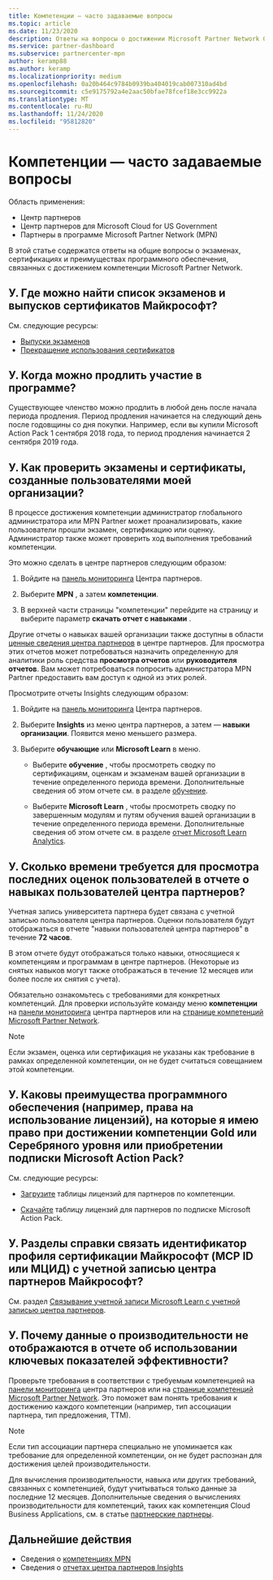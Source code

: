 ```yaml
---
title: Компетенции — часто задаваемые вопросы
ms.topic: article
ms.date: 11/23/2020
description: Ответы на вопросы о достижении Microsoft Partner Network Gold и серебряных компетенций, сроках действия льготы, продлении и активации лицензий для Azure, облака, Visual Studio и технических и вспомогательных услуг
ms.service: partner-dashboard
ms.subservice: partnercenter-mpn
author: keramp88
ms.author: keramp
ms.localizationpriority: medium
ms.openlocfilehash: 0a20b464c9784b0939ba404019cab007310ad4bd
ms.sourcegitcommit: c5e9175792a4e2aac50bfae78fcef18e3cc9922a
ms.translationtype: MT
ms.contentlocale: ru-RU
ms.lasthandoff: 11/24/2020
ms.locfileid: "95812820"
---
```

# <a name="competencies---frequently-asked-questions"></a>Компетенции — часто задаваемые вопросы

Область применения:

- Центр партнеров
- Центр партнеров для Microsoft Cloud for US Government
- Партнеры в программе Microsoft Partner Network (MPN)

В этой статье содержатся ответы на общие вопросы о экзаменах, сертификациях и преимуществах программного обеспечения, связанных с достижением компетенции Microsoft Partner Network.

## <a name="q-where-can-i-find-the-list-of-exams-and-microsoft-certifications-being-retired"></a>У. Где можно найти список экзаменов и выпусков сертификатов Майкрософт?

См. следующие ресурсы:

- [Выпуски экзаменов](/learn/certifications/retired-certification-exams)
- [Прекращение использования сертификатов](/learn/certifications/retired-certifications)

## <a name="q-when-can-i-renew-my-membership"></a>У. Когда можно продлить участие в программе?

Существующее членство можно продлить в любой день после начала периода продления. Период продления начинается на следующий день после годовщины со дня покупки. Например, если вы купили Microsoft Action Pack 1 сентября 2018 года, то период продления начинается 2 сентября 2019 года.

## <a name="q-how-can-i-verify-the-exams-and-certifications-taken-by-my-organizations-users"></a>У. Как проверить экзамены и сертификаты, созданные пользователями моей организации?

В процессе достижения компетенции администратор глобального администратора или MPN Partner может проанализировать, какие пользователи прошли экзамен, сертификацию или оценку. Администратор также может проверить ход выполнения требований компетенции.

Это можно сделать в центре партнеров следующим образом:

1. Войдите на [панель мониторинга](https://partner.microsoft.com/dashboard) Центра партнеров.

1. Выберите **MPN** , а затем **компетенции**.

1. В верхней части страницы "компетенции" перейдите на страницу и выберите параметр **скачать отчет с навыками** .

Другие отчеты о навыках вашей организации также доступны в области [ценные сведения центра партнеров](partner-center-insights.md) в центре партнеров. Для просмотра этих отчетов может потребоваться назначить определенную для аналитики роль средства **просмотра отчетов** или **руководителя отчетов**. Вам может потребоваться попросить администратора MPN Partner предоставить вам доступ к одной из этих ролей.

Просмотрите отчеты Insights следующим образом:

1. Войдите на [панель мониторинга](https://partner.microsoft.com/dashboard) Центра партнеров.

1. Выберите **Insights** из меню центра партнеров, а затем — **навыки организации**. Появится меню меньшего размера.

1. Выберите **обучающие** или **Microsoft Learn** в меню.

   - Выберите **обучение** , чтобы просмотреть сводку по сертификациям, оценкам и экзаменам вашей организации в течение определенного периода времени. Дополнительные сведения об этом отчете см. в разделе [обучение](pci-training-dashboard.md).

   - Выберите **Microsoft Learn** , чтобы просмотреть сводку по завершенным модулям и путям обучения вашей организации в течение определенного периода времени. Дополнительные сведения об этом отчете см. в разделе [отчет Microsoft Learn Analytics](ms-learn-analytics.md).

## <a name="q-how-long-does-it-take-to-see-the-latest-user-assessments-in-the-partner-center-user-skills-report"></a>У. Сколько времени требуется для просмотра последних оценок пользователей в отчете о навыках пользователей центра партнеров?

Учетная запись университета партнера будет связана с учетной записью пользователя центра партнеров. Оценки пользователя будут отображаться в отчете "навыки пользователей центра партнеров" в течение **72 часов**.

В этом отчете будут отображаться только навыки, относящиеся к компетенциям и программам в центре партнеров. (Некоторые из снятых навыков могут также отображаться в течение 12 месяцев или более после их снятия с учета).

Обязательно ознакомьтесь с требованиями для конкретных компетенций. Для проверки используйте команду меню **компетенции** на [панели мониторинга](https://partner.microsoft.com/dashboard) центра партнеров или на [странице компетенций Microsoft Partner Network](https://partner.microsoft.com/membership/competencies).

> [!NOTE]
> Если экзамен, оценка или сертификация не указаны как требование в рамках определенной компетенции, он не будет считаться совещанием этой компетенции.

## <a name="q-what-are-the-software-benefits-such-as-license-use-rights-that-i-am-entitled-to-when-i-achieve-a-gold-or-silver-competency-or-buy-a-microsoft-action-pack-subscription-maps"></a>У. Каковы преимущества программного обеспечения (например, права на использование лицензий), на которые я имею право при достижении компетенции Gold или Серебряного уровня или приобретении подписки Microsoft Action Pack?

См. следующие ресурсы:

- [Загрузите](https://assetsprod.microsoft.com/mpn-maps-software-iur-competency-license-table.docx) таблицы лицензий для партнеров по компетенции.

- [Скачайте](https://assetsprod.microsoft.com/en-us/microsoft-action-pack-license-table.pdf) таблицу лицензий для партнеров по подписке Microsoft Action Pack.

## <a name="q-how-do-i-link-a-microsoft-certification-profile-id-mcp-id-or-mcid-to-my-microsoft-partner-center-account"></a>У. Разделы справки связать идентификатор профиля сертификации Майкрософт (MCP ID или МЦИД) с учетной записью центра партнеров Майкрософт?

См. раздел [Связывание учетной записи Microsoft Learn с учетной записью центра партнеров](ms-learn-associate.md).

## <a name="q-why-cant-i-see-the-performance-data-reflected-under-the-competencies-kpis-report"></a>У. Почему данные о производительности не отображаются в отчете об использовании ключевых показателей эффективности?

Проверьте требования в соответствии с требуемым компетенцией на [панели мониторинга](https://partner.microsoft.com/dashboard) центра партнеров или на [странице компетенций Microsoft Partner Network](https://partner.microsoft.com/membership/competencies). Это поможет вам понять требования к достижению каждого компетенции (например, тип ассоциации партнера, тип предложения, ТТМ).

> [!NOTE]
> Если тип ассоциации партнера специально не упоминается как требование для определенной компетенции, он не будет распознан для достижения целей производительности.
>
> Для вычисления производительности, навыка или других требований, связанных с компетенцией, будут учитываться только данные за последние 12 месяцев. Дополнительные сведения о вычислениях производительности для компетенций, таких как компетенция Cloud Business Applications, см. в статье [партнерские партнеры](partner-contribution-indicators.md).

## <a name="next-steps"></a>Дальнейшие действия

- Сведения о [компетенциях MPN](learn-about-competencies.md)
- Сведения о [отчетах центра партнеров Insights](partner-center-insights.md)
